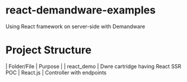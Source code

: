 # react-demandware-examples
Using React framework on server-side with Demandware

# Project Structure

| Folder/File | Purpose |
| react_demo  | Dwre cartridge having React SSR POC
| React.js    | Controller with endpoints 
